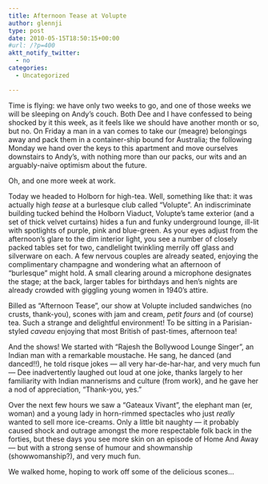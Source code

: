 ```yaml
---
title: Afternoon Tease at Volupte
author: glennji
type: post
date: 2010-05-15T18:50:15+00:00
#url: /?p=400
aktt_notify_twitter:
  - no
categories:
  - Uncategorized

---
```

Time is flying: we have only two weeks to go, and one of those weeks we will be sleeping on Andy&#8217;s couch. Both Dee and I have confessed to being shocked by it this week, as it feels like we should have another month or so, but no. On Friday a man in a van comes to take our (meagre) belongings away and pack them in a container-ship bound for Australia; the following Monday we hand over the keys to this apartment and move ourselves downstairs to Andy&#8217;s, with nothing more than our packs, our wits and an arguably-naive optimism about the future.
  
Oh, and one more week at work.
  
Today we headed to Holborn for high-tea. Well, something like that: it was actually high _tease_ at a burlesque club called &#8220;Volupte&#8221;. An indiscriminate building tucked behind the Holborn Viaduct, Volupte&#8217;s tame exterior (and a set of thick velvet curtains) hides a fun and funky underground lounge, ill-lit with spotlights of purple, pink and blue-green. As your eyes adjust from the afternoon&#8217;s glare to the dim interior light, you see a number of closely packed tables set for two, candlelight twinkling merrily off glass and silverware on each. A few nervous couples are already seated, enjoying the complimentary champagne and wondering what an afternoon of &#8220;burlesque&#8221; might hold. A small clearing around a microphone designates the stage; at the back, larger tables for birthdays and hen&#8217;s nights are already crowded with giggling young women in 1940&#8217;s attire.
  
Billed as &#8220;Afternoon Tease&#8221;, our show at Volupte included sandwiches (no crusts, thank-you), scones with jam and cream, _petit fours_ and (of course) tea. Such a strange and delightful environment! To be sitting in a Parisian-styled _caveau_ enjoying that most British of past-times, afternoon tea!
  
And the shows! We started with &#8220;Rajesh the Bollywood Lounge Singer&#8221;, an Indian man with a remarkable moustache. He sang, he danced (and danced!!), he told risque jokes &#8212; all very har-de-har-har, and very much fun &#8212; Dee inadvertently laughed out loud at one joke, thanks largely to her familiarity with Indian mannerisms and culture (from work), and he gave her a nod of appreciation, &#8220;Thank-you, yes.&#8221;
  
Over the next few hours we saw a &#8220;Gateaux Vivant&#8221;, the elephant man (er, woman) and a young lady in horn-rimmed spectacles who just _really_ wanted to sell more ice-creams. Only a little bit naughty &#8212; it probably caused shock and outrage amongst the more respectable folk back in the forties, but these days you see more skin on an episode of Home And Away &#8212; but with a strong sense of humour and showmanship (showwomanship?), and very much fun.
  
We walked home, hoping to work off some of the delicious scones&#8230;
